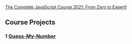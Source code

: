 [The Complete JavaScript Course 2021: From Zero to Expert!](https://www.udemy.com/course/the-complete-javascript-course/)

## Course Projects

### 1 [Guess-My-Number]()
